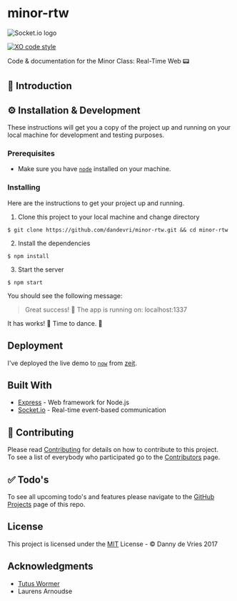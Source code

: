 # minor-rtw

![Socket.io logo](https://socket.io/assets/img/logo.svg)

[![XO code style](https://img.shields.io/badge/code_style-XO-5ed9c7.svg)](https://github.com/sindresorhus/xo)

Code &amp; documentation for the Minor Class: Real-Time Web 📟

## :book: Introduction


## ⚙ Installation & Development

These instructions will get you a copy of the project up and running on your local machine for development and testing purposes.

### Prerequisites

* Make sure you have [`node`](https://nodejs.org/en/) installed on your machine.

### Installing

Here are the instructions to get your project up and running.  

1. Clone this project to your local machine and change directory
```
$ git clone https://github.com/dandevri/minor-rtw.git && cd minor-rtw
```
2. Install the dependencies
```
$ npm install
```
3. Start the server
```
$ npm start
```

You should see the following message:
> Great success! 🎉  The app is running on: localhost:1337

It has works! :tada: Time to dance. :dancer:

## Deployment
I've deployed the live demo to [`now`](https://zeit.co/now) from [zeit](https://zeit.co/).

## Built With

* [Express](https://expressjs.com/) - Web framework for Node.js
* [Socket.io](https://socket.io/) - Real-time event-based communication

## :page_facing_up: Contributing
Please read [Contributing](CONTRIBUTING.md) for details on how to contribute to this project.  
To see a list of everybody who participated go to the [Contributors](https://github.com/dandevri/minor-rtw/graphs/contributors) page.

## :white_check_mark: Todo's
To see all upcoming todo's and features please navigate to the [GitHub Projects](https://github.com/dandevri/minor-rtw/projects/) page of this repo.

## License
This project is licensed under the [MIT](LICENSE.MD) License - © Danny de Vries 2017

## Acknowledgments
* [Tutus Wormer](https://github.com/wooorm)
* Laurens Arnoudse
